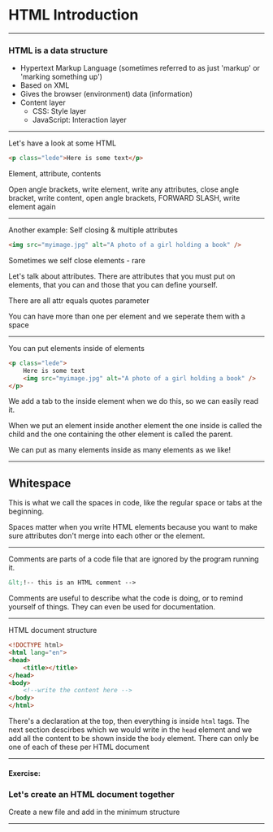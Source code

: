 # HTML Introduction

---

### HTML is a data structure

- Hypertext Markup Language (sometimes referred to as just 'markup' or 'marking something up')
- Based on XML
- Gives the browser (environment) data (information)
- Content layer
    - CSS: Style layer
    - JavaScript: Interaction layer

---

Let's have a look at some HTML


```html
<p class="lede">Here is some text</p>
```


Element, attribute, contents

Open angle brackets, write element, write any attributes, close angle bracket, write content, open angle brackets, FORWARD SLASH, write element again

---

Another example: Self closing & multiple attributes


```html
<img src="myimage.jpg" alt="A photo of a girl holding a book" />
```


Sometimes we self close elements - rare

Let's talk about attributes. There are attributes that you must put on elements, that you can and those that you can define yourself.

There are all attr equals quotes parameter

You can have more than one per element and we seperate them with a space

---
You can put elements inside of elements


```html
<p class="lede">
    Here is some text
    <img src="myimage.jpg" alt="A photo of a girl holding a book" />
</p>
```


We add a tab to the inside element when we do this, so we can easily read it.

When we put an element inside another element the one inside is called the child and the one containing the other element is called the parent.

We can put as many elements inside as many elements as we like!

---
## Whitespace


This is what we call the spaces in code, like the regular space or tabs at the beginning.

Spaces matter when you write HTML elements because you want to make sure attributes don't merge into each other or the element.

---

Comments are parts of a code file that are ignored by the program running it.


```html
&lt;!-- this is an HTML comment -->
```


Comments are useful to describe what the code is doing, or to remind yourself of things. They can even be used for documentation.

---

HTML document structure


```html
<!DOCTYPE html>
<html lang="en">
<head>
    <title></title>
</head>
<body>
    <!--write the content here -->
</body>
</html>
```




There's a declaration at the top, then everything is inside `html` tags. The next section descirbes which we would write in the `head` element and we add all the content to be shown inside the `body` element. There can only be one of each of these per HTML document

---

#### Exercise:

### Let's create an HTML document together

Create a new file and add in the minimum structure

---
